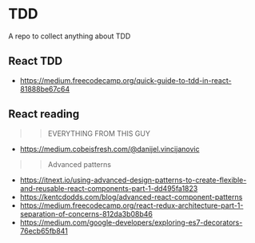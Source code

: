 # TDD
A repo to collect anything about TDD

## React TDD
 - https://medium.freecodecamp.org/quick-guide-to-tdd-in-react-81888be67c64
 
## React reading
>> EVERYTHING FROM THIS GUY
   - https://medium.cobeisfresh.com/@danijel.vincijanovic

>> Advanced patterns
  - https://itnext.io/using-advanced-design-patterns-to-create-flexible-and-reusable-react-components-part-1-dd495fa1823
  - https://kentcdodds.com/blog/advanced-react-component-patterns
  - https://medium.freecodecamp.org/react-redux-architecture-part-1-separation-of-concerns-812da3b08b46
  - https://medium.com/google-developers/exploring-es7-decorators-76ecb65fb841
 
